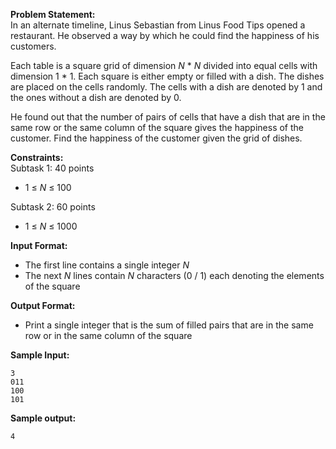 **Problem Statement:** <br>
In an alternate timeline, Linus Sebastian from Linus Food Tips opened a restaurant. He observed a way by which he could find the happiness of his customers. 

Each table is a square grid of dimension _N_ * _N_ divided into equal cells with dimension 1 * 1. Each square is either empty or filled with a dish. The dishes are placed on the cells randomly. The cells with a dish are denoted by 1 and the ones without a dish are denoted by 0.

He found out that the number of pairs of cells that have a dish that are in the same row or the same column of the square gives the happiness of the customer. Find the happiness of the customer given the grid of dishes.

**Constraints:** <br>
Subtask 1: 40 points
 - 1 &le; _N_ &le; 100

Subtask 2: 60 points
 - 1 &le; _N_ &le; 1000

**Input Format:** <br>
 - The first line contains a single integer _N_
 - The next _N_ lines contain _N_ characters (0 / 1) each denoting the elements of the square

**Output Format:** <br>
 - Print a single integer that is the sum of filled pairs that are in the same row or in the same column of the square

**Sample Input:** <br>
```
3
011
100
101
```

**Sample output:** <br>
```
4
```